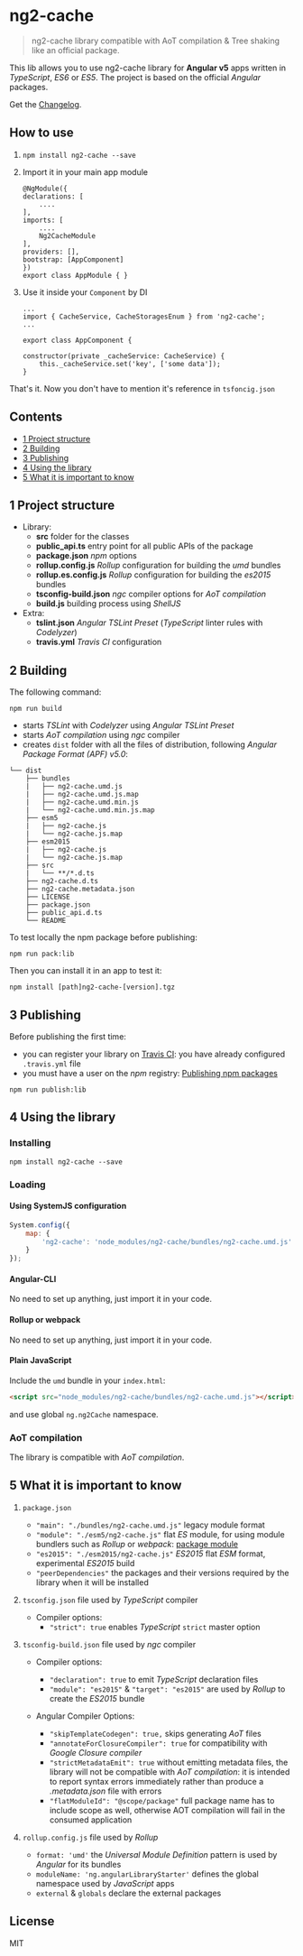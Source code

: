# ng2-cache

>ng2-cache library compatible with AoT compilation &amp; Tree shaking like an official package.

This lib allows you to use ng2-cache library for **Angular v5** apps written in _TypeScript_, _ES6_ or _ES5_. 
The project is based on the official _Angular_ packages.

Get the [Changelog](./CHANGELOG.md).

## How to use

1. `npm install ng2-cache --save`
2. Import it in your main app module
    ```
    @NgModule({
    declarations: [
        ....
    ],
    imports: [
        ....
        Ng2CacheModule
    ],
    providers: [],
    bootstrap: [AppComponent]
    })
    export class AppModule { }
    ```

3. Use it inside your `Component` by DI

    ````
    ...
    import { CacheService, CacheStoragesEnum } from 'ng2-cache';
    ...

    export class AppComponent {
    
    constructor(private _cacheService: CacheService) { 
        this._cacheService.set('key', ['some data']);
    } 
    ````
That's it. Now you don't have to mention it's reference in `tsfoncig.json`

## Contents
* [1 Project structure](#1)
* [2 Building](#2)
* [3 Publishing](#3)
* [4 Using the library](#4)
* [5 What it is important to know](#5)

## <a name="1"></a>1 Project structure
- Library:
    - **src** folder for the classes
    - **public_api.ts** entry point for all public APIs of the package
    - **package.json** _npm_ options
    - **rollup.config.js** _Rollup_ configuration for building the _umd_ bundles
    - **rollup.es.config.js** _Rollup_ configuration for building the _es2015_ bundles
    - **tsconfig-build.json** _ngc_ compiler options for _AoT compilation_
    - **build.js** building process using _ShellJS_
- Extra:
    - **tslint.json**  _Angular TSLint Preset_ (_TypeScript_ linter rules with _Codelyzer_)
    - **travis.yml** _Travis CI_ configuration


## <a name="2"></a>2 Building
The following command:
```Shell
npm run build
```
- starts _TSLint_ with _Codelyzer_ using _Angular TSLint Preset_
- starts _AoT compilation_ using _ngc_ compiler
- creates `dist` folder with all the files of distribution, following _Angular Package Format (APF) v5.0_:
```
└── dist
    ├── bundles
    |   ├── ng2-cache.umd.js
    |   ├── ng2-cache.umd.js.map
    |   ├── ng2-cache.umd.min.js
    |   └── ng2-cache.umd.min.js.map
    ├── esm5
    |   ├── ng2-cache.js
    |   └── ng2-cache.js.map
    ├── esm2015
    |   ├── ng2-cache.js
    |   └── ng2-cache.js.map
    ├── src
    |   └── **/*.d.ts
    ├── ng2-cache.d.ts
    ├── ng2-cache.metadata.json
    ├── LICENSE
    ├── package.json
    ├── public_api.d.ts
    └── README
```
To test locally the npm package before publishing:
```Shell
npm run pack:lib
```
Then you can install it in an app to test it:
```Shell
npm install [path]ng2-cache-[version].tgz
```

## <a name="3"></a>3 Publishing
Before publishing the first time:
- you can register your library on [Travis CI](https://travis-ci.org/): you have already configured `.travis.yml` file
- you must have a user on the _npm_ registry: [Publishing npm packages](https://docs.npmjs.com/getting-started/publishing-npm-packages)

```Shell
npm run publish:lib
```

## <a name="4"></a>4 Using the library
### Installing
```Shell
npm install ng2-cache --save 
```
### Loading
#### Using SystemJS configuration
```JavaScript
System.config({
    map: {
        'ng2-cache': 'node_modules/ng2-cache/bundles/ng2-cache.umd.js'
    }
});
```
#### Angular-CLI
No need to set up anything, just import it in your code.
#### Rollup or webpack
No need to set up anything, just import it in your code.
#### Plain JavaScript
Include the `umd` bundle in your `index.html`:
```Html
<script src="node_modules/ng2-cache/bundles/ng2-cache.umd.js"></script>
```
and use global `ng.ng2Cache` namespace.

### AoT compilation
The library is compatible with _AoT compilation_.

## <a name="5"></a>5 What it is important to know
1. `package.json`

    * `"main": "./bundles/ng2-cache.umd.js"` legacy module format 
    * `"module": "./esm5/ng2-cache.js"` flat _ES_ module, for using module bundlers such as _Rollup_ or _webpack_: 
    [package module](https://github.com/rollup/rollup/wiki/pkg.module)
    * `"es2015": "./esm2015/ng2-cache.js"` _ES2015_ flat _ESM_ format, experimental _ES2015_ build
    * `"peerDependencies"` the packages and their versions required by the library when it will be installed

2. `tsconfig.json` file used by _TypeScript_ compiler

    * Compiler options:
        * `"strict": true` enables _TypeScript_ `strict` master option

3. `tsconfig-build.json` file used by _ngc_ compiler

    * Compiler options:
        * `"declaration": true` to emit _TypeScript_ declaration files
        * `"module": "es2015"` & `"target": "es2015"` are used by _Rollup_ to create the _ES2015_ bundle

    * Angular Compiler Options:
        * `"skipTemplateCodegen": true,` skips generating _AoT_ files
        * `"annotateForClosureCompiler": true` for compatibility with _Google Closure compiler_
        * `"strictMetadataEmit": true` without emitting metadata files, the library will not be compatible with _AoT compilation_: it is intended to report syntax errors immediately rather than produce a _.metadata.json_ file with errors
        * `"flatModuleId": "@scope/package"` full package name has to include scope as well, otherwise AOT compilation will fail in the consumed application

4. `rollup.config.js` file used by _Rollup_

    * `format: 'umd'` the _Universal Module Definition_ pattern is used by _Angular_ for its bundles
    * `moduleName: 'ng.angularLibraryStarter'` defines the global namespace used by _JavaScript_ apps
    * `external` & `globals` declare the external packages


## License
MIT
